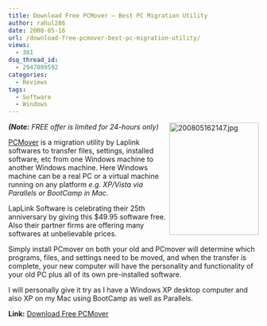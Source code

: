 ```yaml
---
title: Download Free PCMover – Best PC Migration Utility
author: rahul286
date: 2008-05-16
url: /download-free-pcmover-best-pc-migration-utility/
views:
  - 381
dsq_thread_id:
  - 2947089592
categories:
  - Reviews
tags:
  - Software
  - Windows
---
```

**<span style="font-style: italic">(Note:</span>** <span style="font-style: italic">FREE offer is limited for 24-hours only)</span><img class="wp-image-52631" src="http://cdn.devilsworkshop.org/files/2008/05/200805162147.jpg" width="180" height="226" alt="200805162147.jpg" style="float:right" />

<a href="http://www.laplink.com/pcmover/" onclick="_gaq.push(['_trackEvent', 'outbound-article', 'http://www.laplink.com/pcmover/', 'PCMover']);" >PCMover</a> is a migration utility by Laplink softwares to transfer files, settings, installed software, etc from one Windows machine to another Windows machine. Here Windows machine can be a real PC or a virtual machine running on any platform <span style="font-style: italic">e.g. XP/Vista via Parallels or BootCamp in Mac</span>.

LapLink Software is celebrating their 25th anniversary by giving this $49.95 software free. Also their partner firms are offering many softwares at unbelievable prices.

Simply install PCmover on both your old and PCmover will determine which programs, files, and settings need to be moved, and when the transfer is complete, your new computer will have the personality and functionality of your old PC plus all of its own pre-installed software.

I will personally give it try as I have a Windows XP desktop computer and also XP on my Mac using BootCamp as well as Parallels.

**Link:** <a href="http://www.laplink.com/25thanniversary/pcmover.html" onclick="_gaq.push(['_trackEvent', 'outbound-article', 'http://www.laplink.com/25thanniversary/pcmover.html', 'Download Free PCMover']);" >Download Free PCMover</a>
